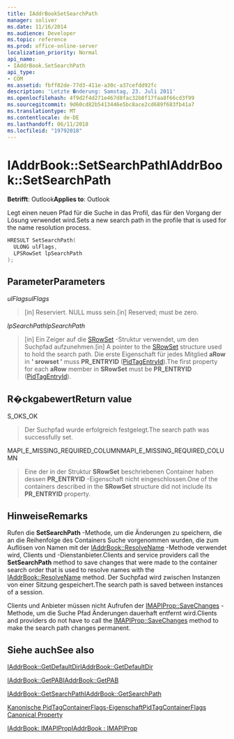 ```yaml
---
title: IAddrBookSetSearchPath
manager: soliver
ms.date: 11/16/2014
ms.audience: Developer
ms.topic: reference
ms.prod: office-online-server
localization_priority: Normal
api_name:
- IAddrBook.SetSearchPath
api_type:
- COM
ms.assetid: fbff82de-77d3-411e-a30c-a37cefdd92fc
description: 'Letzte �nderung: Samstag, 23. Juli 2011'
ms.openlocfilehash: 4f9d2f4d271e467d8fac32b8f17faa8f66cd3f99
ms.sourcegitcommit: 9d60cd82b5413446e5bc8ace2cd689f683fb41a7
ms.translationtype: MT
ms.contentlocale: de-DE
ms.lasthandoff: 06/11/2018
ms.locfileid: "19792018"
---
```

# <a name="iaddrbooksetsearchpath"></a><span data-ttu-id="0f12a-103">IAddrBook::SetSearchPath</span><span class="sxs-lookup"><span data-stu-id="0f12a-103">IAddrBook::SetSearchPath</span></span>

  
  
<span data-ttu-id="0f12a-104">**Betrifft**: Outlook</span><span class="sxs-lookup"><span data-stu-id="0f12a-104">**Applies to**: Outlook</span></span> 
  
<span data-ttu-id="0f12a-105">Legt einen neuen Pfad für die Suche in das Profil, das für den Vorgang der Lösung verwendet wird.</span><span class="sxs-lookup"><span data-stu-id="0f12a-105">Sets a new search path in the profile that is used for the name resolution process.</span></span> 
  
```cpp
HRESULT SetSearchPath(
  ULONG ulFlags,
  LPSRowSet lpSearchPath
);
```

## <a name="parameters"></a><span data-ttu-id="0f12a-106">Parameter</span><span class="sxs-lookup"><span data-stu-id="0f12a-106">Parameters</span></span>

 <span data-ttu-id="0f12a-107">_ulFlags_</span><span class="sxs-lookup"><span data-stu-id="0f12a-107">_ulFlags_</span></span>
  
> <span data-ttu-id="0f12a-108">[in] Reserviert. NULL muss sein.</span><span class="sxs-lookup"><span data-stu-id="0f12a-108">[in] Reserved; must be zero.</span></span>
    
 <span data-ttu-id="0f12a-109">_lpSearchPath_</span><span class="sxs-lookup"><span data-stu-id="0f12a-109">_lpSearchPath_</span></span>
  
> <span data-ttu-id="0f12a-110">[in] Ein Zeiger auf die [SRowSet](srowset.md) -Struktur verwendet, um den Suchpfad aufzunehmen.</span><span class="sxs-lookup"><span data-stu-id="0f12a-110">[in] A pointer to the [SRowSet](srowset.md) structure used to hold the search path.</span></span> <span data-ttu-id="0f12a-111">Die erste Eigenschaft für jedes Mitglied **aRow** in **' srowset '** muss **PR_ENTRYID** ([PidTagEntryId](pidtagentryid-canonical-property.md)).</span><span class="sxs-lookup"><span data-stu-id="0f12a-111">The first property for each **aRow** member in **SRowSet** must be **PR_ENTRYID** ([PidTagEntryId](pidtagentryid-canonical-property.md)).</span></span>
    
## <a name="return-value"></a><span data-ttu-id="0f12a-112">R�ckgabewert</span><span class="sxs-lookup"><span data-stu-id="0f12a-112">Return value</span></span>

<span data-ttu-id="0f12a-113">S_OK</span><span class="sxs-lookup"><span data-stu-id="0f12a-113">S_OK</span></span> 
  
> <span data-ttu-id="0f12a-114">Der Suchpfad wurde erfolgreich festgelegt.</span><span class="sxs-lookup"><span data-stu-id="0f12a-114">The search path was successfully set.</span></span>
    
<span data-ttu-id="0f12a-115">MAPI_E_MISSING_REQUIRED_COLUMN</span><span class="sxs-lookup"><span data-stu-id="0f12a-115">MAPI_E_MISSING_REQUIRED_COLUMN</span></span> 
  
> <span data-ttu-id="0f12a-116">Eine der in der Struktur **SRowSet** beschriebenen Container haben dessen **PR_ENTRYID** -Eigenschaft nicht eingeschlossen.</span><span class="sxs-lookup"><span data-stu-id="0f12a-116">One of the containers described in the **SRowSet** structure did not include its **PR_ENTRYID** property.</span></span> 
    
## <a name="remarks"></a><span data-ttu-id="0f12a-117">Hinweise</span><span class="sxs-lookup"><span data-stu-id="0f12a-117">Remarks</span></span>

<span data-ttu-id="0f12a-118">Rufen die **SetSearchPath** -Methode, um die Änderungen zu speichern, die an die Reihenfolge des Containers Suche vorgenommen wurden, die zum Auflösen von Namen mit der [IAddrBook::ResolveName](iaddrbook-resolvename.md) -Methode verwendet wird, Clients und -Dienstanbieter.</span><span class="sxs-lookup"><span data-stu-id="0f12a-118">Clients and service providers call the **SetSearchPath** method to save changes that were made to the container search order that is used to resolve names with the [IAddrBook::ResolveName](iaddrbook-resolvename.md) method.</span></span> <span data-ttu-id="0f12a-119">Der Suchpfad wird zwischen Instanzen von einer Sitzung gespeichert.</span><span class="sxs-lookup"><span data-stu-id="0f12a-119">The search path is saved between instances of a session.</span></span> 
  
<span data-ttu-id="0f12a-120">Clients und Anbieter müssen nicht Aufrufen der [IMAPIProp::SaveChanges](imapiprop-savechanges.md) -Methode, um die Suche Pfad Änderungen dauerhaft entfernt wird.</span><span class="sxs-lookup"><span data-stu-id="0f12a-120">Clients and providers do not have to call the [IMAPIProp::SaveChanges](imapiprop-savechanges.md) method to make the search path changes permanent.</span></span> 
  
## <a name="see-also"></a><span data-ttu-id="0f12a-121">Siehe auch</span><span class="sxs-lookup"><span data-stu-id="0f12a-121">See also</span></span>



[<span data-ttu-id="0f12a-122">IAddrBook::GetDefaultDir</span><span class="sxs-lookup"><span data-stu-id="0f12a-122">IAddrBook::GetDefaultDir</span></span>](iaddrbook-getdefaultdir.md)
  
[<span data-ttu-id="0f12a-123">IAddrBook::GetPAB</span><span class="sxs-lookup"><span data-stu-id="0f12a-123">IAddrBook::GetPAB</span></span>](iaddrbook-getpab.md)
  
[<span data-ttu-id="0f12a-124">IAddrBook::GetSearchPath</span><span class="sxs-lookup"><span data-stu-id="0f12a-124">IAddrBook::GetSearchPath</span></span>](iaddrbook-getsearchpath.md)
  
[<span data-ttu-id="0f12a-125">Kanonische PidTagContainerFlags-Eigenschaft</span><span class="sxs-lookup"><span data-stu-id="0f12a-125">PidTagContainerFlags Canonical Property</span></span>](pidtagcontainerflags-canonical-property.md)
  
[<span data-ttu-id="0f12a-126">IAddrBook: IMAPIProp</span><span class="sxs-lookup"><span data-stu-id="0f12a-126">IAddrBook : IMAPIProp</span></span>](iaddrbookimapiprop.md)

